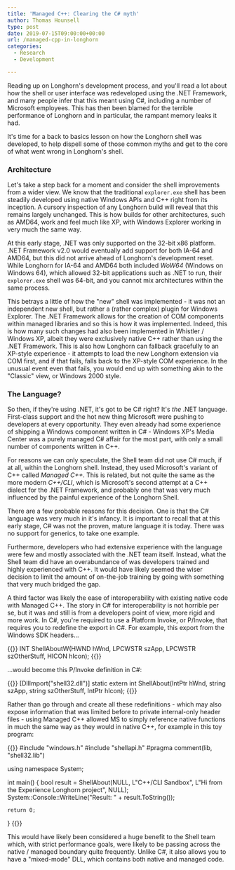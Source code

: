 ```yaml
---
title: 'Managed C++: Clearing the C# myth'
author: Thomas Hounsell
type: post
date: 2019-07-15T09:00:00+00:00
url: /managed-cpp-in-longhorn
categories:
  - Research
  - Development

---
```


Reading up on Longhorn's development process, and you'll read a lot about how the shell or user interface was redeveloped using the .NET Framework, and many people infer that this meant using C#, including a number of Microsoft employees. This has then been blamed for the terrible performance of Longhorn and in particular, the rampant memory leaks it had.

It's time for a back to basics lesson on how the Longhorn shell was developed, to help dispell some of those common myths and get to the core of what went wrong in Longhorn's shell.

### Architecture

Let's take a step back for a moment and consider the shell improvements from a wider view. We know that the traditional `explorer.exe` shell has been steadily developed using native Windows APIs and C++ right from its inception. A cursory inspection of any Longhorn build will reveal that this remains largely unchanged. This is how builds for other architectures, such as AMD64, work and feel much like XP, with Windows Explorer working in very much the same way.

At this early stage, .NET was only supported on the 32-bit x86 platform. .NET Framework v2.0 would eventually add support for both IA-64 and AMD64, but this did not arrive ahead of Longhorn's development reset. While Longhorn for IA-64 and AMD64 both included _WoW64_ (Windows on Windows 64), which allowed 32-bit applications such as .NET to run, their `explorer.exe` shell was 64-bit, and you cannot mix architectures within the same process.

This betrays a little of how the "new" shell was implemented - it was not an independent new shell, but rather a (rather complex) plugin for Windows Explorer. The .NET Framework allows for the creation of COM components within managed libraries and so this is how it was implemented. Indeed, this is how many such changes had also been implemented in Whistler / Windows XP, albeit they were exclusively native C++ rather than using the .NET Framework. This is also how Longhorn can fallback gracefully to an XP-style experience - it attempts to load the new Longhorn extension via COM first, and if that fails, falls back to the XP-style COM experience. In the unusual event even that fails, you would end up with something akin to the "Classic" view, or Windows 2000 style.

### The Language?

So then, if they're using .NET, it's got to be C# right? It's _the_ .NET language. First-class support and the hot new thing Microsoft were pushing to developers at every opportunity. They even already had some experience of shipping a Windows component written in C# - Windows XP's Media Center was a purely managed C# affair for the most part, with only a small number of components written in C++.

For reasons we can only speculate, the Shell team did not use C# much, if at all, within the Longhorn shell. Instead, they used Microsoft's variant of C++ called *Managed C++*. This is related, but not quite the same as the more modern *C++/CLI*, which is Microsoft's second attempt at a C++ dialect for the .NET Framework, and probably one that was very much influenced by the painful experience of the Longhorn Shell.

There are a few probable reasons for this decision. One is that the C# language was very much in it's infancy. It is important to recall that at this early stage, C# was not the proven, mature language it is today. There was no support for generics, to take one example.

Furthermore, developers who had extensive experience with the language were few and mostly associated with the .NET team itself. Instead, what the Shell team did have an overabundance of was developers trained and highly experienced with C++. It would have likely seemed the wiser decision to limit the amount of on-the-job training by going with something that very much bridged the gap.

A third factor was likely the ease of interoperability with existing native code with Managed C++. The story in C# for interoperability is not horrible per se, but it was and still is from a developers point of view, more rigid and more work. In C#, you're required to use a Platform Invoke, or P/Invoke, that requires you to redefine the export in C#. For example, this export from the Windows SDK headers...

{{<highlight cpp>}}
INT ShellAboutW(HWND hWnd, LPCWSTR szApp, LPCWSTR szOtherStuff, HICON hIcon);
{{</highlight>}}

...would become this P/Invoke definition in C#:

{{<highlight csharp>}}
[DllImport("shell32.dll")]
static extern int ShellAbout(IntPtr hWnd, string szApp, string szOtherStuff, IntPtr hIcon);
{{</highlight>}}

Rather than go through and create all these redefinitions - which may also expose information that was limited before to private internal-only header files - using Managed C++ allowed MS to simply reference native functions in much the same way as they would in native C++, for example in this toy program:

{{<highlight cpp>}}
#include "windows.h"
#include "shellapi.h"
#pragma comment(lib, "shell32.lib")

using namespace System;

int main()
{
    bool result = ShellAbout(NULL, L"C++/CLI Sandbox", L"Hi from the Experience Longhorn project", NULL);
    System::Console::WriteLine("Result: " + result.ToString());

    return 0;
}
{{</highlight>}}

This would have likely been considered a huge benefit to the Shell team which, with strict performance goals, were likely to be passing across the native / managed boundary quite frequently. Unlike C#, it also allows you to have a "mixed-mode" DLL, which contains both native and managed code.